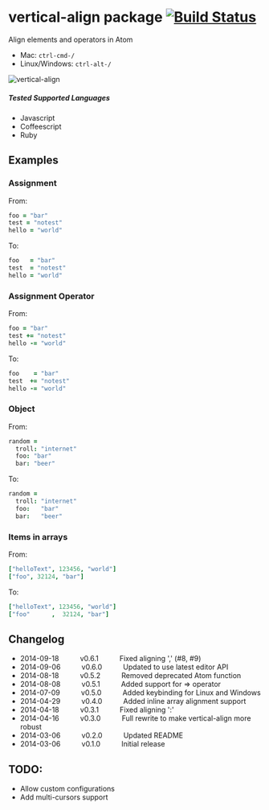 # vertical-align package [![Build Status](https://travis-ci.org/adrianlee44/atom-vertical-align.svg?branch=master)](https://travis-ci.org/adrianlee44/atom-vertical-align)

Align elements and operators in Atom

- Mac: `ctrl-cmd-/`
- Linux/Windows: `ctrl-alt-/`

![vertical-align](https://raw.github.com/adrianlee44/atom-vertical-align/master/demo.gif)

##### Tested Supported Languages
- Javascript
- Coffeescript
- Ruby

## Examples
### Assignment
From:
```coffeescript
foo = "bar"
test = "notest"
hello = "world"
```

To:
```coffeescript
foo   = "bar"
test  = "notest"
hello = "world"
```

### Assignment Operator
From:
```coffeescript
foo = "bar"
test += "notest"
hello -= "world"
```

To:
```coffeescript
foo    = "bar"
test  += "notest"
hello -= "world"
```

### Object
From:
```coffeescript
random =
  troll: "internet"
  foo: "bar"
  bar: "beer"
```

To:
```coffeescript
random =
  troll: "internet"
  foo:   "bar"
  bar:   "beer"
```

### Items in arrays
From:
```coffeescript
["helloText", 123456, "world"]
["foo", 32124, "bar"]
```

To:
```coffeescript
["helloText", 123456, "world"]
["foo"      ,  32124, "bar"]
```

## Changelog
- 2014-09-18   v0.6.1   Fixed aligning ',' (#8, #9)
- 2014-09-06   v0.6.0   Updated to use latest editor API
- 2014-08-18   v0.5.2   Removed deprecated Atom function
- 2014-08-08   v0.5.1   Added support for => operator
- 2014-07-09   v0.5.0   Added keybinding for Linux and Windows
- 2014-04-29   v0.4.0   Added inline array alignment support
- 2014-04-18   v0.3.1   Fixed aligning ':'
- 2014-04-16   v0.3.0   Full rewrite to make vertical-align more robust
- 2014-03-06   v0.2.0   Updated README
- 2014-03-06   v0.1.0   Initial release

## TODO:
- Allow custom configurations
- Add multi-cursors support
